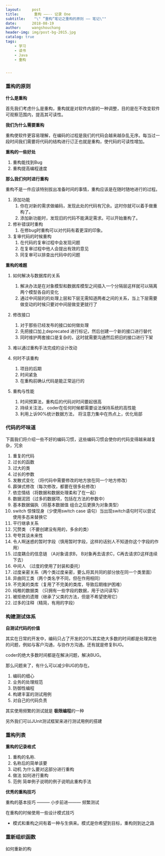 ```yaml
---
layout:     post
title:       重构 ——-- 记录 One
subtitle:    "\" ”重构“笔记之重构的原则 —— 笔记\""
date:       2018-08-19
author:     wangshouchang
header-img: img/post-bg-2015.jpg
catalog: true
tags:
    - 学习
    - 读书
    - Java
    - 重构


---
```


### 重构的原则

**什么是重构**

  首先我们考虑什么是重构，重构就是对软件内部的一种调整，目的是在不改变软件可观察范围内，提高其可读性。

**我们为什么需要重构**

  重构使软件更容易理解，在编码的过程是我们的代码会越来越杂乱无序。每当过一段时间我们需要将代码的结构进行订正也就是重构，使代码的可读性增加。

**重构的一些好处**

1. 重构能找到Bug
2. 重构提高编程速度

**那么我们何时进行重构**

重构不是一件应该特别拔出准备时间的事情，重构应该是在随时随地进行的过程。

1. 添加功能
   1. 你在对新的需求做编码，发现此处的代码有冗余。这时你就可以着手做重构了。
   2. 添加新功能时，发现旧的代码不能满足需求。可以开始重构了。
2. 修补错误时重构
   1. 在修bug时重构可以对代码有着更深的印象。
3. 复审代码的时候重构
   1. 在代码的复审过程中会发现问题
   2. 在复审过程中他人会提出有效的意见
   3. 同复审可以排查出代码中的问题

**重构的难题**

1. 如何解决与数据库的关系

   1. 解决办法是在对象模型和数据库模型之间插入一个分隔层这样就可以隔离两个模型各自的变化
   2. 通过中间层的的处理上层和下层无需知道两者之间的关系，当上下层需要做变动的时候只要对中间层做变更就行了

2. 修改接口

   1. 对于那些已经发布的接口如何做处理
   2. 先把接口加上deprecated 进行标记，然后创建一个新的接口进行替代
   3. 同时维护两套接口是复杂的，这时就需要沟通然后把旧的接口进行下架

3. 难以通过重构手法完成的设计改动

4. 何时不该重构

   1.  项目的后期
   2. 时间紧急
   3. 在重构前确认代码是能正常运行的

5. 重构与性能

   1. 时间预算法，重构后的代码对时间要起很高
   2. 持续关注法， coder在任何时候都需要设法保持系统的高性能
   3. 利用上诉90%统计数据方法， 将注意力集中在热点上，优化局部


### 代码的坏味道

下面我们将介绍一些不好的编码习惯，这些编码习惯会使你的代码变得越来越复杂，冗余

1. 重复的代码
2. 过长的函数
3. 过大的类
4. 过长的参数
5. 发散式变化 （将代码中需要修改的地方放在同一个地方修改）
6. 霹弹式修改（每次修改，都要在很多处修改）
7. 依恋情结（将数据和数据处理柔和了在一起）
8. 数据泥团（过多的数据项，包括在方法的参数中）
9. 基本数据偏执（将基本数据值 组合之后更换为对象类型）
10. switch 惊悚现身（少使用switch case 语句）当出现switch语句时可以尝试使用多态来替换它
11. 平行继承关系 
12. 冗赘类 （不要创建没有用的，多余的类）
13. 夸夸其谈未来性
14. 令人啊迷惑的暂时字段（慎用暂时字段，这样的话别人不知道你这个字段的作用）
15. 过度耦合的信息链 （A对象请求B， B对象再去请求C，C再去请求D这样连续下去）
16. 中间人 （过度的使用了封装和委托） 
17. 过度亲密关系（两个类过度亲密，要么将其共同的部分放在同一个类里面）
18. 异曲同工类（两个类名字不同，但在作用相同）
19. 不完美的类库（复用了不完美的类库，导致后期维护困难）
20. 纯稚的数据类 （只拥有一些字段的数据，用于访问读写）
21. 被拒绝的遗赠（继承了父类的方法，但是不希望使用它）
22. 过多的注释（精简，有用的字段）



### 构建测试体系

**自测试代码的价值**

   其实在日常的开发中，编码只占了开发的20%其实绝大多数的时间都是处理其他的问题，例如与客户沟通，与协作方沟通。还有就是修复BUG。

coder的绝大多数时间都是在解决问题，解决BUG。

那么问题来了，有什么可以减少BUG的存在。

1. 编码的细心
2. 业务的处理规范
3. 防御性编程
4. 构建丰富的测试用例
5. 对自己的代码负责

其实使用频繁的测试就是 **极限编程**的一种

另外我们可以JUnit测试框架来进行测试用例的搭建

###  重构列表

**重构的记录格式**

1. 重构的名称. 
2. 名称后的简单该要
3. 动机  为什么要对这部分进行重构
4. 做法 如何进行重构
5. 范例  简单例子说明的例子说明此重构手法

**优秀的重构技巧**

重构的基本技巧 ——— 小步前进——— 频繁测试

在重构的时候使用一些设计模式技巧

- 模式和重构之间有着一种与生俱来。模式是你希望到目标，重构则到达之路





### 重新组织函数 



如何重新的构



